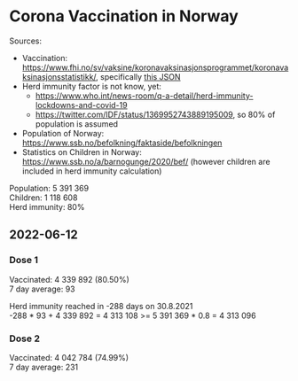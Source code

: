 # Corona Vaccination in Norway

Sources:

- Vaccination: <https://www.fhi.no/sv/vaksine/koronavaksinasjonsprogrammet/koronavaksinasjonsstatistikk/>, specifically [this JSON](https://www.fhi.no/api/chartdata/api/99119)
- Herd immunity factor is not know, yet:
  - <https://www.who.int/news-room/q-a-detail/herd-immunity-lockdowns-and-covid-19>
  - <https://twitter.com/IDF/status/1369952743889195009>, so 80% of population is assumed
- Population of Norway: <https://www.ssb.no/befolkning/faktaside/befolkningen>
- Statistics on Children in Norway: https://www.ssb.no/a/barnogunge/2020/bef/ (however children are included in herd immunity calculation)

Population: 5 391 369  
Children: 1 118 608  
Herd immunity: 80%  

## 2022-06-12

### Dose 1

Vaccinated: 4 339 892 (80.50%)  
7 day average: 93

Herd immunity reached in -288 days on 30.8.2021  
-288 * 93 + 4 339 892 = 4 313 108 >= 5 391 369 * 0.8 = 4 313 096

### Dose 2

Vaccinated: 4 042 784 (74.99%)  
7 day average: 231

